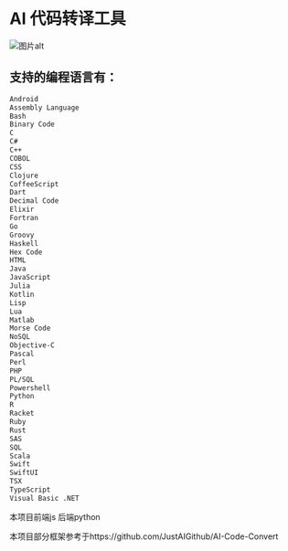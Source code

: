 # AI 代码转译工具

![图片alt](D:\CodeT5-main\ArkBridge\Photos\main "图片title")
## 支持的编程语言有：
```bash
Android
Assembly Language
Bash
Binary Code
C
C#
C++
COBOL
CSS
Clojure
CoffeeScript
Dart
Decimal Code
Elixir
Fortran
Go
Groovy
Haskell
Hex Code
HTML
Java
JavaScript
Julia
Kotlin
Lisp
Lua
Matlab
Morse Code
NoSQL
Objective-C
Pascal
Perl
PHP
PL/SQL
Powershell
Python
R
Racket
Ruby
Rust
SAS
SQL
Scala
Swift
SwiftUI
TSX
TypeScript
Visual Basic .NET
```
本项目前端js 后端python

本项目部分框架参考于https://github.com/JustAIGithub/AI-Code-Convert
```